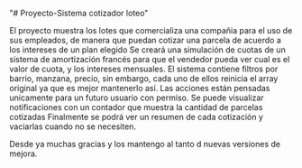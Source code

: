 "# Proyecto-Sistema cotizador loteo" 

El proyecto muestra los lotes que comercializa una compañia para el uso de sus empleados, de manera que puedan cotizar una parcela de acuerdo a los intereses de un plan elegido
Se creará una simulación de cuotas de un sistema de amortización francés para que el vendedor pueda ver cual es el valor de cuota, y los intereses mensuales.
El sistema contiene filtros por barrio, manzana, precio, sin embargo, cada uno de ellos reinicia el array original ya que es mejor mantenerlo así.
Las acciones están pensadas unicamente para un futuro usuario con permiso.
Se puede visualizar notificaciones con un contador que muestra la cantidad de parcelas cotizadas
Finalmente se podrá ver un resumen de cada cotización y vaciarlas cuando no se necesiten.

Desde ya muchas gracias y los mantengo al tanto d nuevas versiones de mejora.
